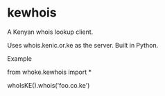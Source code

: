 # kewhois
A Kenyan whois lookup client.

Uses whois.kenic.or.ke as the server.
Built in Python.

Example

from whoke.kewhois import *

whoIsKE().whois('foo.co.ke')
